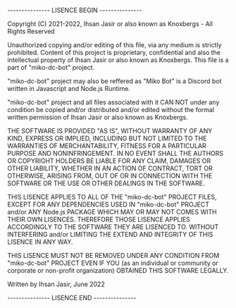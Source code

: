 --------------- LISENCE BEGIN ---------------
 
Copyright (C) 2021-2022, Ihsan Jasir or also known as Knoxbergs - All Rights Reserved

Unauthorized copying and/or editing of this file, via any medium is strictly prohibited.
Content of this project is proprietary, confidential and also the intellectual
property of Ihsan Jasir or also known as Knoxbergs.
This file is a part of "miko-dc-bot" project.

"miko-dc-bot" project may also be reffered as "Miko Bot" is a Discord bot
written in Javascript and Node.js Runtime.

"miko-dc-bot" project and all files associated with it CAN NOT under any condition
be copied and/or distributed and/or edited without the formal written permission of
Ihsan Jasir or also known as Knoxbergs.

THE SOFTWARE IS PROVIDED "AS IS", WITHOUT WARRANTY OF ANY KIND, EXPRESS OR
IMPLIED, INCLUDING BUT NOT LIMITED TO THE WARRANTIES OF MERCHANTABILITY,
FITNESS FOR A PARTICULAR PURPOSE AND NONINFRINGEMENT. IN NO EVENT SHALL THE
AUTHORS OR COPYRIGHT HOLDERS BE LIABLE FOR ANY CLAIM, DAMAGES OR OTHER
LIABILITY, WHETHER IN AN ACTION OF CONTRACT, TORT OR OTHERWISE, ARISING FROM,
OUT OF OR IN CONNECTION WITH THE SOFTWARE OR THE USE OR OTHER DEALINGS IN THE
SOFTWARE.

THIS LISENCE APPLIES TO ALL OF THE "miko-dc-bot" PROJECT FILES, EXCEPT FOR
ANY DEPENDENCIES USED IN "miko-dc-bot" PROJECT and/or ANY Node.js
PACKAGE WHICH MAY OR MAY NOT COMES WITH THEIR OWN LISENCES. THEREFORE
THOSE LISENCE APPLIES ACCORDINGLY TO THE SOFTWARE THEY ARE LISENCED TO. WITHOUT
INTERFERING and/or LIMITING THE EXTEND AND INTEGRITY OF THIS LISENCE IN ANY WAY.

THIS LISENCE MUST NOT BE REMOVED UNDER ANY CONDITION FROM "miko-dc-bot" PROJECT EVEN IF
YOU (as an individual or community or corporate or non-profit organization) OBTAINED 
THIS SOFTWARE LEGALLY.

Written by Ihsan Jasir, June 2022
 
--------------- LISENCE END ---------------
